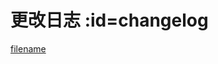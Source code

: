 
# 更改日志 :id=changelog

[filename](https://raw.githubusercontent.com/wonder-light/glidea/refs/heads/main/CHANGELOG.md ':include')